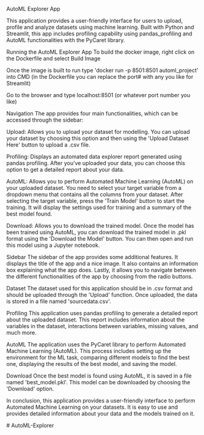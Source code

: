 AutoML Explorer App

This application provides a user-friendly interface for users to upload, profile and analyze datasets using machine learning. Built with Python and Streamlit, this app includes profiling capability using pandas_profiling and AutoML functionalities with the PyCaret library.

Running the AutoML Explorer App
To build the docker image, right click on the Dockerfile and select Build Image

Once the image is built to run type 'docker run -p 8501:8501 automl_project' into CMD (in the Dockerfile you can replace the port# with any you like for Streamlit)

Go to the browser and type localhost:8501 (or whatever port number you like)

Navigation
The app provides four main functionalities, which can be accessed through the sidebar:

Upload: Allows you to upload your dataset for modelling. You can upload your dataset by choosing this option and then using the 'Upload Dataset Here' button to upload a .csv file.

Profiling: Displays an automated data explorer report generated using pandas profiling. After you've uploaded your data, you can choose this option to get a detailed report about your data.

AutoML: Allows you to perform Automated Machine Learning (AutoML) on your uploaded dataset. You need to select your target variable from a dropdown menu that contains all the columns from your dataset. After selecting the target variable, press the 'Train Model' button to start the training. It will display the settings used for training and a summary of the best model found.

Download: Allows you to download the trained model. Once the model has been trained using AutoML, you can download the trained model in .pkl format using the 'Download the Model' button. You can then open and run this model using a Jupyter notebook.

Sidebar
The sidebar of the app provides some additional features. It displays the title of the app and a nice image. It also contains an information box explaining what the app does. Lastly, it allows you to navigate between the different functionalities of the app by choosing from the radio buttons.

Dataset
The dataset used for this application should be in .csv format and should be uploaded through the 'Upload' function. Once uploaded, the data is stored in a file named 'sourcedata.csv'.

Profiling
This application uses pandas profiling to generate a detailed report about the uploaded dataset. This report includes information about the variables in the dataset, interactions between variables, missing values, and much more.

AutoML
The application uses the PyCaret library to perform Automated Machine Learning (AutoML). This process includes setting up the environment for the ML task, comparing different models to find the best one, displaying the results of the best model, and saving the model.

Download
Once the best model is found using AutoML, it is saved in a file named 'best_model.pkl'. This model can be downloaded by choosing the 'Download' option.

In conclusion, this application provides a user-friendly interface to perform Automated Machine Learning on your datasets. It is easy to use and provides detailed information about your data and the models trained on it.






#   A u t o M L - E x p l o r e r  
 
